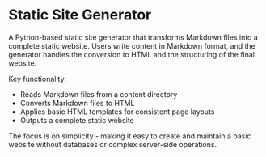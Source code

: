 # Static Site Generator

A Python-based static site generator that transforms Markdown files into a complete static website. Users write content in Markdown format, and the generator handles the conversion to HTML and the structuring of the final website.

Key functionality:

- Reads Markdown files from a content directory
- Converts Markdown files to HTML
- Applies basic HTML templates for consistent page layouts
- Outputs a complete static website

The focus is on simplicity - making it easy to create and maintain a basic website without databases or complex server-side operations.
